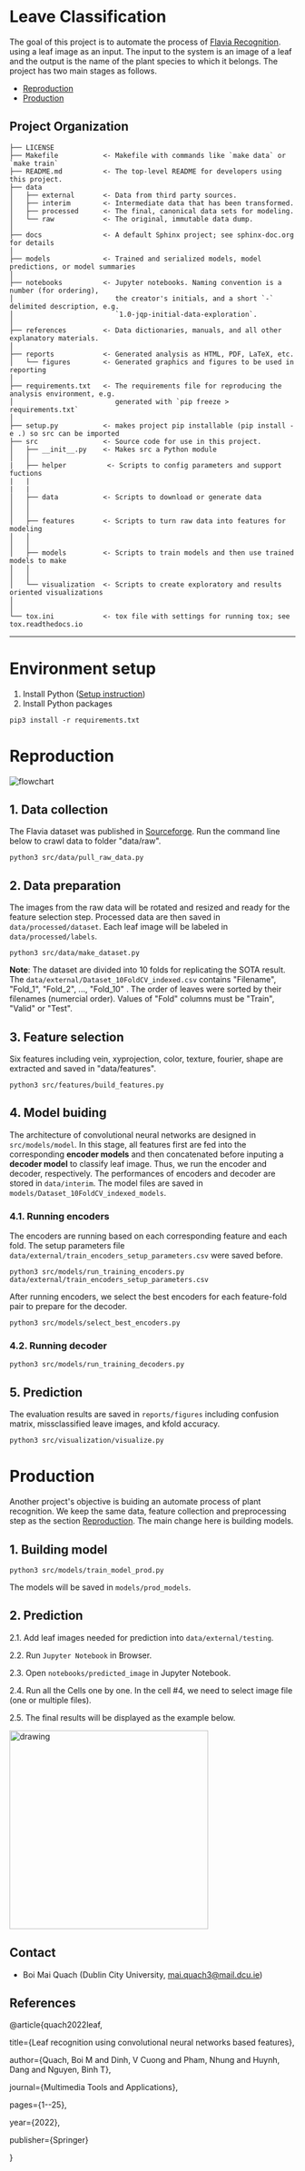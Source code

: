 Leave Classification
==============================

The goal of this project is to automate the process of <a target="_blank" href="https://github.com/Tayerquach/Flavia_recognition">Flavia Recognition</a>.  using a leaf image as an input. The input to the system is an image of a leaf and the output is the name of the plant species to which it belongs. The project has two main stages as follows.
* [Reproduction](#reproduction)
* [Production](#production)

Project Organization
------------

    ├── LICENSE
    ├── Makefile           <- Makefile with commands like `make data` or `make train`
    ├── README.md          <- The top-level README for developers using this project.
    ├── data
    │   ├── external       <- Data from third party sources.
    │   ├── interim        <- Intermediate data that has been transformed.
    │   ├── processed      <- The final, canonical data sets for modeling.
    │   └── raw            <- The original, immutable data dump.
    │
    ├── docs               <- A default Sphinx project; see sphinx-doc.org for details
    │
    ├── models             <- Trained and serialized models, model predictions, or model summaries
    │
    ├── notebooks          <- Jupyter notebooks. Naming convention is a number (for ordering),
    │                         the creator's initials, and a short `-` delimited description, e.g.
    │                         `1.0-jqp-initial-data-exploration`.
    │
    ├── references         <- Data dictionaries, manuals, and all other explanatory materials.
    │
    ├── reports            <- Generated analysis as HTML, PDF, LaTeX, etc.
    │   └── figures        <- Generated graphics and figures to be used in reporting
    │
    ├── requirements.txt   <- The requirements file for reproducing the analysis environment, e.g.
    │                         generated with `pip freeze > requirements.txt`
    │
    ├── setup.py           <- makes project pip installable (pip install -e .) so src can be imported
    ├── src                <- Source code for use in this project.
    │   ├── __init__.py    <- Makes src a Python module
    │   │
    |   ├── helper          <- Scripts to config parameters and support fuctions
    |   |
    |   |
    │   ├── data           <- Scripts to download or generate data
    │   │  
    │   │
    │   ├── features       <- Scripts to turn raw data into features for modeling
    │   │   
    │   │
    │   ├── models         <- Scripts to train models and then use trained models to make
    │   │  
    │   │
    │   └── visualization  <- Scripts to create exploratory and results oriented visualizations
    │    
    │
    └── tox.ini            <- tox file with settings for running tox; see tox.readthedocs.io


--------

# Environment setup
1. Install Python (<a target="_blank" href="https://wiki.python.org/moin/BeginnersGuide">Setup instruction</a>)
2. Install Python packages
```console 
pip3 install -r requirements.txt 
``` 

# Reproduction
![flowchart](reports/figures/leaf_project_procedure.png)

## 1. Data collection
The Flavia dataset was published in <a target="_blank" href="https://sourceforge.net/projects/flavia/files/Leaf%20Image%20Dataset/">Sourceforge</a>. Run the command line below to crawl data to folder "data/raw".
```console 
python3 src/data/pull_raw_data.py
```
## 2. Data preparation
The images from the raw data will be rotated and resized and ready for the feature selection step. Processed data are then saved in `data/processed/dataset`. Each leaf image will be labeled in `data/processed/labels`.
```console 
python3 src/data/make_dataset.py
```

**Note**: The dataset are divided into 10 folds for replicating the SOTA result. The `data/external/Dataset_10FoldCV_indexed.csv` contains "Filename", "Fold_1", "Fold_2", ..., "Fold_10" . The order of leaves were sorted by their filenames (numercial order). Values of "Fold" columns must be "Train", "Valid" or "Test".


## 3. Feature selection
Six features including vein, xyprojection, color, texture, fourier, shape are extracted and saved in "data/features".
```console 
python3 src/features/build_features.py
```

## 4. Model buiding
The architecture of convolutional neural networks are designed in `src/models/model`. In this stage, all features first are fed into the corresponding **encoder models** and then concatenated before inputing a **decoder model** to classify leaf image. Thus, we run the encoder and decoder, respectively. The performances of encoders and decoder are stored in `data/interim`. The model files are saved in `models/Dataset_10FoldCV_indexed_models`.

### 4.1. Running encoders

The encoders are running based on each corresponding feature and each fold. The setup parameters file `data/external/train_encoders_setup_parameters.csv` were saved before. 
```console 
python3 src/models/run_training_encoders.py data/external/train_encoders_setup_parameters.csv
```

After running encoders, we select the best encoders for each feature-fold pair to prepare for the decoder.
```console 
python3 src/models/select_best_encoders.py 
```

### 4.2. Running decoder

```console 
python3 src/models/run_training_decoders.py 
```
## 5. Prediction
The evaluation results are saved in `reports/figures` including confusion matrix, missclassified leave images, and kfold accuracy.
```console 
python3 src/visualization/visualize.py
```

# Production
Another project's objective is buiding an automate process of plant recognition. We keep the same data, feature collection and preprocessing step as the section [Reproduction](#reproduction). The main change here is building models.

## 1. Building model
```console 
python3 src/models/train_model_prod.py
```
The models will be saved in `models/prod_models`.

## 2. Prediction
2.1. Add leaf images needed for prediction into `data/external/testing`.

2.2. Run `Jupyter Notebook` in Browser.

2.3. Open `notebooks/predicted_image` in Jupyter Notebook.

2.4. Run all the Cells one by one. In the cell #4, we need to select image file (one or multiple files).

2.5. The final results will be displayed as the example below.

<img src="reports/figures/prediction_results.png" alt="drawing" width="350"/>


## Contact 
- Boi Mai Quach (Dublin City University, mai.quach3@mail.dcu.ie) 

## References 
@article{quach2022leaf,

  title={Leaf recognition using convolutional neural networks based features},
  
  author={Quach, Boi M and Dinh, V Cuong and Pham, Nhung and Huynh, Dang and Nguyen, Binh T},
  
  journal={Multimedia Tools and Applications},
  
  pages={1--25},
  
  year={2022},
  
  publisher={Springer}
  
}
